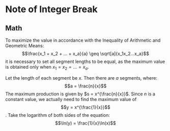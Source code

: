 # Note of Integer Break
## Math
To maximize the value in accordance with the Inequality of Arithmetic and Geometric Means:
$$\frac{x_1 + x_2 + ... + x_a}{a} \geq \sqrt[a]{x_1x_2...x_a}$$
it is necessary to set all segment lengths to be equal, as the maximum value is obtained only when $x_1 = x_2 = ... = x_a$.  

Let the length of each segment be $x$. Then there are $a$ segments, where:
$$a = \frac{n}{x}$$
The maximum production is given by $s = x^{\frac{n}{x}}$. Since $n$ is a constant value, we actually need to find the maximum value of 
$$y = x^{\frac{1}{x}}$$.
Take the logarithm of both sides of the equation:
$$\ln(y) = \frac{1}{x}\ln(x)$$